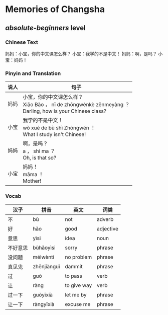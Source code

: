 # Memories of Changsha
## *absolute-beginners* level

### Chinese Text
妈妈：小宝，你的中文课怎么样？
小宝：我学的不是中文！
妈妈：啊，是吗？
小宝：妈妈！

### Pinyin and Translation
|说人|句子|
|----|----|
|妈妈|小宝，你的中文课怎么样？<br />Xiǎo Bǎo ， nǐ de zhōngwénkè zěnmeyàng ？<br />Darling, how is your Chinese class?|
|小宝|我学的不是中文！<br />wǒ xué de bù shì Zhōngwén ！<br />What I study isn't Chinese!|
|妈妈|啊，是吗？<br />a ， shì ma ？<br />Oh, is that so?|
|小宝|妈妈！<br />māma ！<br />Mother!|
### Vocab
|汉子|拼音|英文|词类|
|----|----|----|----|
|不|bù|not|adverb|
|好|hǎo|good|adjective|
|意思|yìsi|idea|noun|
|不好意思|bùhǎoyìsi|sorry|phrase|
|没问题|méiwèntí|no problem|phrase|
|真见鬼|zhēnjiànguǐ|dammit|phrase|
|过|guò|to pass|verb|
|让|ràng|to give way|verb|
|过一下|guòyīxià|let me by|phrase|
|让一下|ràngyīxià|excuse me|phrase|